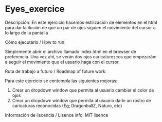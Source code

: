 # Eyes_exercice
Descripción: En este ejercicio hacemos estilización de elementos en el html para dar la ilusión de que un par de ojos siguien el movimiento del cursor a lo largo de la pantalla

Cómo ejecutarlo / Hpw to run: 

Simplemente abrir el archivo llamado index.html en el browser de preferencia. Una vez ahí, se verán dos ojos caricaturezcos que empezarám a seguir el movimiento que el usuario haga con el cursor. 

Ruta de trabajo a futuro / Roadmap of future work: 

Para este ejercicio se contempla las siguientes mejoras: 

1. Crear un dropdown window que permita al usuario cambiar el color de ojos 
2. Crear un dropdown window que permita al usuario darle un rostro de caricaturas reconocidas (Eg; DragonballZ, Naturo, etc)

Información de liscencia / Lisence info: MIT lisence
